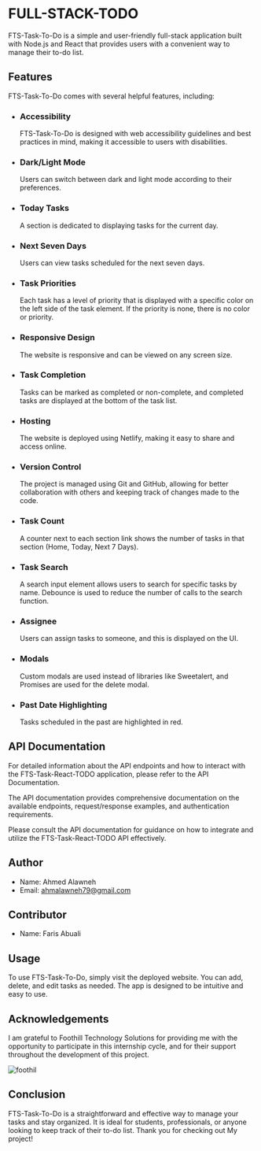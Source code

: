 # FULL-STACK-TODO

FTS-Task-To-Do is a simple and user-friendly full-stack application built with Node.js and React that provides users with a convenient way to manage their to-do list.

## Features
FTS-Task-To-Do comes with several helpful features, including:
- ### Accessibility
  FTS-Task-To-Do is designed with web accessibility guidelines and best practices in mind, making it accessible to users with disabilities.

- ### Dark/Light Mode
  Users can switch between dark and light mode according to their preferences.

- ### Today Tasks
  A section is dedicated to displaying tasks for the current day.

- ### Next Seven Days
  Users can view tasks scheduled for the next seven days.

- ### Task Priorities
  Each task has a level of priority that is displayed with a specific color on the left side of the task element.
  If the priority is none, there is no color or priority.

- ### Responsive Design
  The website is responsive and can be viewed on any screen size.

- ### Task Completion
  Tasks can be marked as completed or non-complete, and completed tasks are displayed at the bottom of the task list.

- ### Hosting
  The website is deployed using Netlify, making it easy to share and access online.

- ### Version Control
  The project is managed using Git and GitHub, allowing for better collaboration with others and keeping track of changes made to the code.

- ### Task Count
  A counter next to each section link shows the number of tasks in that section (Home, Today, Next 7 Days).

- ### Task Search
  A search input element allows users to search for specific tasks by name.
  Debounce is used to reduce the number of calls to the search function.

- ### Assignee
  Users can assign tasks to someone, and this is displayed on the UI.

- ### Modals
  Custom modals are used instead of libraries like Sweetalert, and Promises are used for the delete modal.

- ### Past Date Highlighting
  Tasks scheduled in the past are highlighted in red.
  
## API Documentation
For detailed information about the API endpoints and how to interact with the FTS-Task-React-TODO application, please refer to the API Documentation.

The API documentation provides comprehensive documentation on the available endpoints, request/response examples, and authentication requirements.

Please consult the API documentation for guidance on how to integrate and utilize the FTS-Task-React-TODO API effectively.

## Author
-  Name: Ahmed Alawneh
-  Email: ahmalawneh79@gmail.com

## Contributor
- Name: Faris Abuali

## Usage
To use FTS-Task-To-Do, simply visit the deployed website. You can add, delete, and edit tasks as needed.
The app is designed to be intuitive and easy to use.

## Acknowledgements
I am grateful to Foothill Technology Solutions for providing me with the opportunity to participate in this internship cycle,
and for their support throughout the development of this project.

![foothil](https://github.com/a7mad1112/full-stack-to-do/assets/93674478/efee7f02-14a1-443c-80d6-86fd3102439f)


## Conclusion
FTS-Task-To-Do is a straightforward and effective way to manage your tasks and stay organized.
It is ideal for students, professionals, or anyone looking to keep track of their to-do list.
Thank you for checking out My project!
